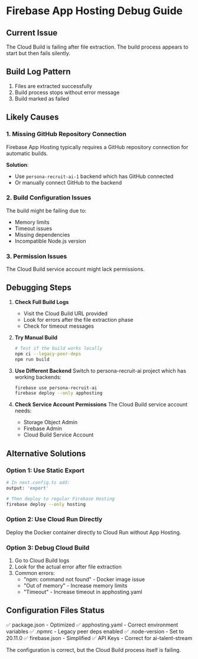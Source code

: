 # Firebase App Hosting Debug Guide

## Current Issue
The Cloud Build is failing after file extraction. The build process appears to start but then fails silently.

## Build Log Pattern
1. Files are extracted successfully
2. Build process stops without error message
3. Build marked as failed

## Likely Causes

### 1. Missing GitHub Repository Connection
Firebase App Hosting typically requires a GitHub repository connection for automatic builds.

**Solution**: 
- Use `persona-recruit-ai-1` backend which has GitHub connected
- Or manually connect GitHub to the backend

### 2. Build Configuration Issues
The build might be failing due to:
- Memory limits
- Timeout issues
- Missing dependencies
- Incompatible Node.js version

### 3. Permission Issues
The Cloud Build service account might lack permissions.

## Debugging Steps

1. **Check Full Build Logs**
   - Visit the Cloud Build URL provided
   - Look for errors after the file extraction phase
   - Check for timeout messages

2. **Try Manual Build**
   ```bash
   # Test if the build works locally
   npm ci --legacy-peer-deps
   npm run build
   ```

3. **Use Different Backend**
   Switch to persona-recruit-ai project which has working backends:
   ```bash
   firebase use persona-recruit-ai
   firebase deploy --only apphosting
   ```

4. **Check Service Account Permissions**
   The Cloud Build service account needs:
   - Storage Object Admin
   - Firebase Admin
   - Cloud Build Service Account

## Alternative Solutions

### Option 1: Use Static Export
```bash
# In next.config.ts add:
output: 'export'

# Then deploy to regular Firebase Hosting
firebase deploy --only hosting
```

### Option 2: Use Cloud Run Directly
Deploy the Docker container directly to Cloud Run without App Hosting.

### Option 3: Debug Cloud Build
1. Go to Cloud Build logs
2. Look for the actual error after file extraction
3. Common errors:
   - "npm: command not found" - Docker image issue
   - "Out of memory" - Increase memory limits
   - "Timeout" - Increase timeout in apphosting.yaml

## Configuration Files Status
✅ package.json - Optimized
✅ apphosting.yaml - Correct environment variables
✅ .npmrc - Legacy peer deps enabled
✅ .node-version - Set to 20.11.0
✅ firebase.json - Simplified
✅ API Keys - Correct for ai-talent-stream

The configuration is correct, but the Cloud Build process itself is failing.